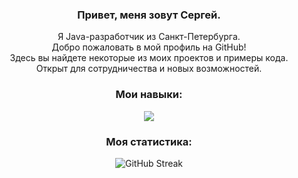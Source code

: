 <div align="center">
  <h3>Привет, меня зовут Сергей.</h3>
  <p>Я Java-разработчик из Санкт-Петербурга.<br>Добро пожаловать в мой профиль на GitHub!<br>Здесь вы найдете некоторые из моих проектов и примеры кода.<br>Открыт для сотрудничества и новых возможностей.</p>



<p align="center">

  <h3>Мои навыки:</h3>
  <a href="https://skillicons.dev">
    <img src="https://skillicons.dev/icons?i=java,spring,vue,git,docker,rabbitmq,hibernate,postgres,mongodb,postman"/>
  </a>


  <h3>Моя статистика:</h3>
  <img src="http://github-readme-streak-stats.herokuapp.com?user=see1rg&theme=dark&date_format=j%20M%5B%20Y%5D" alt="GitHub Streak">
</p>
</div>
